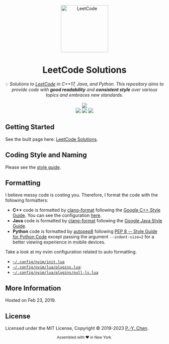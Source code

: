 <div align="center">
<a href="https://walkccc.github.io/LeetCode/"><img src="https://i.imgur.com/IsS5xkZ.png" width="150" title="LeetCode" alt="LeetCode"></a>
<h1>LeetCode Solutions</h1>
<span>💡 <i>Solutions to <a href="https://leetcode.com/problemset/all/">LeetCode</a> in C++17, Java, and Python. This repository aims to provide code with <strong>good readability</strong> and <strong>consistent style</strong> over various topics and embraces new standards.</i></span>
<br/>
<br/>
<img src="https://img.shields.io/badge/Solved-2083/2589%20=%2080.46%25-blue.svg?style=flat-square" />
<br/>
<img src="https://img.shields.io/badge/Easy-411/634-5CB85D.svg?style=flat-square" />
<img src="https://img.shields.io/badge/Medium-1168/1376-F0AE4E.svg?style=flat-square" />
<img src="https://img.shields.io/badge/Hard-504/579-D95450.svg?style=flat-square" />
</div>

## Getting Started

See the built page here: [LeetCode Solutions](https://walkccc.github.io/LeetCode/).

## Coding Style and Naming

Please see the [style guide](https://walkccc.me/LeetCode/styleguide/).

## Formatting

I believe messy code is costing you. Therefore, I format the code with the following formatters:

- **C++** code is formatted by [clang-format](https://clang.llvm.org/docs/ClangFormat.html) following the [Google C++ Style Guide](https://google.github.io/styleguide/cppguide.html#Spaces_vs._Tabs). You can see the configuration [here](https://github.com/walkccc/LeetCode/blob/main/.clang-format).
- **Java** code is formatted by [clang-format](https://clang.llvm.org/docs/ClangFormat.html) following the [Google Java Style Guide](https://google.github.io/styleguide/javaguide.html).
- **Python** code is formatted by [autopep8](https://pypi.org/project/autopep8/) following [PEP 8 -- Style Guide for Python Code](https://www.python.org/dev/peps/pep-0008/) except passing the argument `--indent-size=2` for a better viewing experience in mobile devices.

Take a look at my nvim configuration related to auto formatting.

- [`~/.config/nvim/init.lua`](https://github.com/walkccc/nvim/blob/main/init.lua)
- [`~/.config/nvim/lua/plugins.lua`](https://github.com/walkccc/nvim/blob/main/lua/plugins.lua):
- [`~/.config/nvim/lua/plugins/null-ls.lua`](https://github.com/walkccc/nvim/blob/main/lua/plugins/null-ls.lua)

## More Information

Hosted on Feb 23, 2019.

## License

Licensed under the MIT License, Copyright © 2019-2023 [P.-Y. Chen](https://github.com/walkccc).

<div align="center">
  <sub>Assembled with ❤️ in New York.</sub>
</div>
